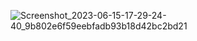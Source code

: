 ![Screenshot_2023-06-15-17-29-24-40_9b802e6f59eebfadb93b18d42bc2bd21](https://github.com/amitshr6779/Devops-Learnings/assets/84858868/dcc141ed-f025-4685-8d95-921b2ef5d9bb)
